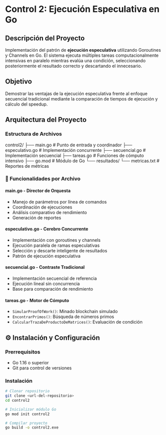 # Control 2: Ejecución Especulativa en Go

## Descripción del Proyecto
Implementación del patrón de **ejecución especulativa** utilizando Goroutines y Channels en Go. El sistema ejecuta múltiples tareas computacionalmente intensivas en paralelo mientras evalúa una condición, seleccionando posteriormente el resultado correcto y descartando el innecesario.

## Objetivo
Demostrar las ventajas de la ejecución especulativa frente al enfoque secuencial tradicional mediante la comparación de tiempos de ejecución y cálculo del speedup.

## Arquitectura del Proyecto
### Estructura de Archivos
control2/
├── main.go # Punto de entrada y coordinador
├── especulativo.go # Implementación concurrente
├── secuencial.go # Implementación secuencial
├── tareas.go # Funciones de cómputo intensivo
├── go.mod # Módulo de Go
└── resultados/
└── metricas.txt # Reportes de métricas


### 🔧 Funcionalidades por Archivo

#### **main.go** - Director de Orquesta
- Manejo de parámetros por línea de comandos
- Coordinación de ejecuciones
- Análisis comparativo de rendimiento
- Generación de reportes

#### **especulativo.go** - Cerebro Concurrente
- Implementación con goroutines y channels
- Ejecución paralela de ramas especulativas
- Selección y descarte inteligente de resultados
- Patrón de ejecución especulativa

#### **secuencial.go** - Contraste Tradicional
- Implementación secuencial de referencia
- Ejecución lineal sin concurrencia
- Base para comparación de rendimiento

#### **tareas.go** - Motor de Cómputo
- `SimularProofOfWork()`: Minado blockchain simulado
- `EncontrarPrimos()`: Búsqueda de números primos
- `CalcularTrazaDeProductoDeMatrices()`: Evaluación de condición

## ⚙️ Instalación y Configuración

### Prerrequisitos
- Go 1.16 o superior
- Git para control de versiones

### Instalación
```bash
# Clonar repositorio
git clone <url-del-repositorio>
cd control2

# Inicializar módulo Go
go mod init control2

# Compilar proyecto
go build -o control2.exe